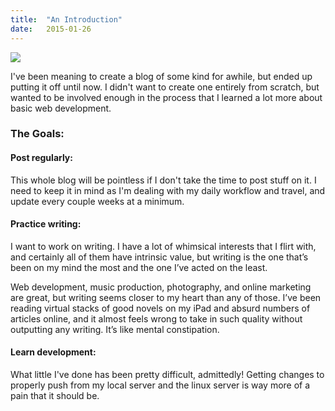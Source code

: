 ```yaml
---
title:  "An Introduction"
date:   2015-01-26
---
```


<img src="{{ site.baseurl }}/assets/img/2015-01-26-an-introduction/tableboards.jpg">

I've been meaning to create a blog of some kind for awhile, but ended up putting it off until now. I didn't want to create one entirely from scratch, but wanted to be involved enough in the process that I learned a lot more about basic web development.

### The Goals:

#### Post regularly:
This whole blog will be pointless if I don't take the time to post stuff on it. I need to keep it in mind as I'm dealing with my daily workflow and travel, and update every couple weeks at a minimum.

#### Practice writing:
I want to work on writing. I have a lot of whimsical interests that I flirt with, and certainly all of them have intrinsic value, but writing is the one that’s been on my mind the most and the one I’ve acted on the least.

Web development, music production, photography, and online marketing are great, but writing seems closer to my heart than any of those. I’ve been reading virtual stacks of good novels on my iPad and absurd numbers of articles online, and it almost feels wrong to take in such quality without outputting any writing. It’s like mental constipation.

#### Learn development:
What little I've done has been pretty difficult, admittedly! Getting changes to properly push from my local server and the linux server is way more of a pain that it should be.